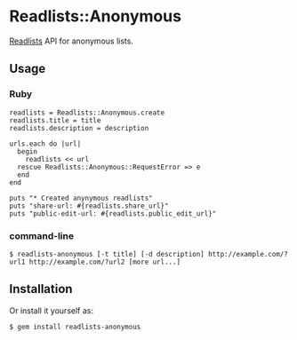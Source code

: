 # Readlists::Anonymous

[Readlists](http://readlists.com/) API for anonymous lists.

## Usage

### Ruby

```
readlists = Readlists::Anonymous.create
readlists.title = title
readlists.description = description

urls.each do |url|
  begin
    readlists << url
  rescue Readlists::Anonymous::RequestError => e
  end
end

puts "* Created anynymous readlists"
puts "share-url: #{readlists.share_url}"
puts "public-edit-url: #{readlists.public_edit_url}"
```

### command-line

```shell
$ readlists-anonymous [-t title] [-d description] http://example.com/?url1 http://example.com/?url2 [more url...]
```

## Installation

Or install it yourself as:

    $ gem install readlists-anonymous


